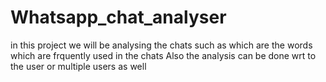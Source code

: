 # Whatsapp_chat_analyser
in this project we will be analysing the chats such as which are the words which are frquently used in the chats
Also the analysis can be done wrt to the user or multiple users as well
